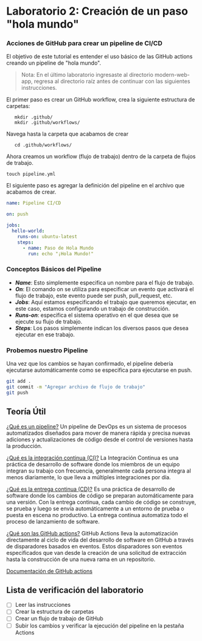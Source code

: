 # Laboratorio 2: Creación de un paso "hola mundo"

### Acciones de GitHub para crear un pipeline de CI/CD

El objetivo de este tutorial es entender el uso básico de las GitHub actions creando un pipeline de "hola mundo".

> Nota: En el último laboratorio ingresaste al directorio modern-web-app, regresa al directorio raíz antes de continuar con las siguientes instrucciones.

El primer paso es crear un GitHub workflow, crea la siguiente estructura de carpetas:

```
   mkdir .github/
   mkdir .github/workflows/
```

Navega hasta la carpeta que acabamos de crear

```
   cd .github/workflows/
```

Ahora creamos un workflow (flujo de trabajo) dentro de la carpeta de flujos de trabajo.

```
touch pipeline.yml
```

El siguiente paso es agregar la definición del pipeline en el archivo que acabamos de crear.

```yml
name: Pipeline CI/CD

on: push

jobs:
  hello-world:
    runs-on: ubuntu-latest
    steps:
      - name: Paso de Hola Mundo
        run: echo "¡Hola Mundo!"
```

### Conceptos Básicos del Pipeline

- **_Name_**: Esto simplemente especifica un nombre para el flujo de trabajo.
- **_On_**: El comando on se utiliza para especificar un evento que activará el flujo de trabajo, este evento puede ser push, pull_request, etc.
- **_Jobs_**: Aquí estamos especificando el trabajo que queremos ejecutar, en este caso, estamos configurando un trabajo de construcción.
- **_Runs-on_**: especifica el sistema operativo en el que desea que se ejecute su flujo de trabajo.
- **_Steps_**: Los pasos simplemente indican los diversos pasos que desea ejecutar en ese trabajo.

### Probemos nuestro Pipeline

Una vez que los cambios se hayan confirmado, el pipeline debería ejecutarse automáticamente como se especifica para ejecutarse en push.

```bash
git add .
git commit -m "Agregar archivo de flujo de trabajo"
git push
```

## Teoría Útil

[¿Qué es un pipeline?](https://www.atlassian.com/devops/devops-tools/devops-pipeline#:~:text=A%20DevOps%20pipeline%20is%20a,code%20to%20a%20production%20environment.)
Un pipeline de DevOps es un sistema de procesos automatizados diseñados para mover de manera rápida y precisa nuevas adiciones y actualizaciones de código desde el control de versiones hasta la producción.

[¿Qué es la integración continua (CI)?](https://martinfowler.com/articles/continuousIntegration.html#:~:text=Continuous%20Integration%20is%20a%20software,to%20multiple%20integrations%20per%20day.)
La Integración Continua es una práctica de desarrollo de software donde los miembros de un equipo integran su trabajo con frecuencia, generalmente cada persona integra al menos diariamente, lo que lleva a múltiples integraciones por día.

[¿Qué es la entrega continua (CD)?](https://aws.amazon.com/devops/continuous-delivery/?nc1=h_ls)
Es una práctica de desarrollo de software donde los cambios de código se preparan automáticamente para una versión.
Con la entrega continua, cada cambio de código se construye, se prueba y luego se envía automáticamente a un entorno de prueba o puesta en escena no productivo.
La entrega continua automatiza todo el proceso de lanzamiento de software.

[¿Qué son las GitHub actions?](https://resources.github.com/downloads/What-is-GitHub.Actions_.Benefits-and-examples.pdf)
GitHub Actions lleva la automatización directamente al ciclo de vida del desarrollo de software en GitHub a través de disparadores basados en eventos. Estos
disparadores son eventos especificados que van desde la creación de una solicitud de extracción hasta la construcción de una nueva rama en un repositorio.

[Documentación de GitHub actions](https://docs.github.com/en/actions/learn-github-actions/understanding-github-actions?learn=getting_started)

## Lista de verificación del laboratorio

- [ ] Leer las instrucciones
- [ ] Crear la estructura de carpetas
- [ ] Crear un flujo de trabajo de GitHub
- [ ] Subir los cambios y verificar la ejecución del pipeline en la pestaña Actions